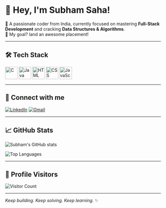 # 👋 Hey, I'm Subham Saha!

🚀 A passionate coder from India, currently focused on mastering **Full-Stack Development** and cracking **Data Structures & Algorithms**.    
🎯 My goal? land an awesome placement!

---

## 🛠️ Tech Stack

<p align="left">
  <img src="https://cdn.jsdelivr.net/gh/devicons/devicon/icons/c/c-original.svg" alt="C" width="40" height="40"/>
  <img src="https://cdn.jsdelivr.net/gh/devicons/devicon/icons/java/java-original.svg" alt="Java" width="40" height="40"/>
  <img src="https://cdn.jsdelivr.net/gh/devicons/devicon/icons/html5/html5-original.svg" alt="HTML" width="40" height="40"/>
  <img src="https://cdn.jsdelivr.net/gh/devicons/devicon/icons/css3/css3-original.svg" alt="CSS" width="40" height="40"/>
  <img src="https://cdn.jsdelivr.net/gh/devicons/devicon/icons/javascript/javascript-original.svg" alt="JavaScript" width="40" height="40"/>
</p>

---

## 🔗 Connect with me

[![LinkedIn](https://img.shields.io/badge/LinkedIn-blue?style=flat&logo=linkedin&logoColor=white)](https://www.linkedin.com/in/subham-saha-a63b9b26b)
[![Gmail](https://img.shields.io/badge/Gmail-D14836?style=flat&logo=gmail&logoColor=white)](mailto:subham42cse@gmail.com)

---

## 📈 GitHub Stats

![Subham's GitHub stats](https://github-readme-stats.vercel.app/api?username=subhsa190&show_icons=true&theme=radical)

![Top Languages](https://github-readme-stats.vercel.app/api/top-langs/?username=subhsa190&layout=compact&theme=tokyonight)

---



## 👀 Profile Visitors

![Visitor Count](https://komarev.com/ghpvc/?username=subhsa190&color=blue&style=flat)

---

_Keep building. Keep solving. Keep learning._ ✨  
